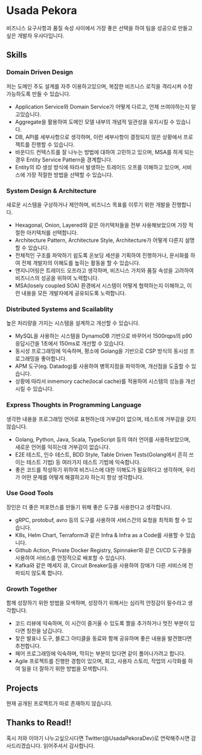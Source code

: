 # Usada Pekora

비즈니스 요구사항과 품질 속성 사이에서 가장 좋은 선택을 하여 팀을 성공으로 만들고 싶은 개발자 우사다입니다.

## Skills

### Domain Driven Design

저는 도메인 주도 설계를 자주 이용하고있으며, 복잡한 비즈니스 로직을 격리시켜 수정가능하도록 만들 수 있습니다.

- Application Service와 Domain Service가 어떻게 다르고, 언제 쓰여야하는지 알고있습니다.
- Aggregate을 활용하여 도메인 모델 내부의 개념적 일관성을 유지시킬 수 있습니다.
- DB, API를 세부사항으로 생각하며, 이런 세부사항이 결정되지 않은 상황에서 프로젝트를 진행할 수 있습니다.
- 바운디드 컨텍스트를 잘 나누는 방법에 대하여 고민하고 있으며, MSA를 하게 되는 경우 Entity Service Pattern을 경계합니다.
- Entity의 ID 생성 방식에 따라서 발생하는 트레이드 오프를 이해하고 있으며, 서비스에 가장 적절한 방법을 선택할 수 있습니다.


### System Design & Architecture

새로운 시스템을 구상하거나 제안하며, 비즈니스 목표를 이루기 위한 개발을 진행합니다.

- Hexagonal, Onion, Layered와 같은 아키텍처들을 전부 사용해보았으며 가장 적절한 아키텍처를 선택합니다.
- Architecture Pattern, Architecture Style, Architecture가 어떻게 다른지 설명할 수 있습니다.
- 전체적인 구조를 파악하기 쉽도록 온보딩 세션을 기획하여 진행하거나, 문서화를 하여 전체 개발자의 이해도를 높히는 활동을 할 수 있습니다.
- 엔지니어링은 트레이드 오프라고 생각하며, 비즈니스 가치와 품질 속성을 고려하여 비즈니스의 성공을 위하여 노력합니다.
- MSA(losely coupled SOA) 환경에서 시스템이 어떻게 협력하는지 이해하고, 이런 내용을 모든 개발자에게 공유되도록 노력합니다.

### Distributed Systems and Scailablity

높은 처리량을 가지는 시스템을 설계하고 개선할 수 있습니다.

- MySQL을 사용하는 시스템을 DynamoDB 기반으로 바꾸어서 1500rqps의 p90 응답시간을 1초에서 150ms로 개선할 수 있습니다.
- 동시성 프로그래밍에 익숙하며, 평소에 Golang을 기반으로 CSP 방식의 동시성 프로그래밍을 좋아합니다.
- APM 도구(eg. Datadog)를 사용하여 병목지점을 파악하며, 개선점을 도출할 수 있습니다.
- 상황에 따라서 inmemory cache(local cache)를 적용하여 시스템의 성능을 개선시킬 수 있습니다.

### Express Thoughts in Programming Language

생각한 내용을 프로그래밍 언어로 표현하는데 거부감이 없으며, 테스트에 거부감을 갖지 않습니다.

- Golang, Python, Java, Scala, TypeScript 등의 여러 언어를 사용하보았으며, 새로운 언어를 익히는데 거부감이 없습니다.
- E2E 테스트, 인수 테스트, BDD Style, Table Driven Tests(Golang에서 흔히 쓰이는 테스트 기법) 등 여러가지 테스트 기법에 익숙합니다.
- 좋은 코드를 작성하기 위하여 비즈니스에 대한 이해도가 필요하다고 생각하며, 우리가 어떤 문제를 어떻게 해결하고자 하는지 항상 생각합니다.

### Use Good Tools

장인은 더 좋은 퍼포먼스를 만들기 위해 좋은 도구를 사용한다고 생각합니다.

- gRPC, protobuf, avro 등의 도구를 사용하여 서비스간의 요청을 최적화 할 수 있습니다.
- K8s, Helm Chart, Terraform과 같은 Infra & Infra as a Code를 사용할 수 있습니다.
- Github Action, Private Docker Registry, Spinnaker와 같은 CI/CD 도구들을 사용하여 서비스를 안정적으로 배포할 수 있습니다.
- Kafka와 같은 메세지 큐, Circuit Breaker등을 사용하여 장애가 다른 서비스에 전파되지 않도록 합니다.

### Growth Together

함께 성장하기 위한 방법을 모색하며, 성장하기 위해서는 심리적 안정감이 필수라고 생각합니다.

- 코드 리뷰에 익숙하며, 이 시간이 즐거울 수 있도록 짤을 추가하거나 멋진 부분이 있다면 칭찬을 남깁니다.
- 찾은 발표나 도구, 블로그 아티클을 동료와 함께 공유하며 좋은 내용을 발견했다면 추천합니다.
- 페어 프로그래밍에 익숙하며, 막히는 부분이 있다면 같이 풀어나가려고 합니다.
- Agile 프로젝트를 진행한 경험이 있으며, 회고, 사용자 스토리, 작업의 시각화를 하여 일을 더 잘하기 위한 방법을 모색합니다.

## Projects

현재 공개된 프로젝트가 따로 존재하지 않습니다.

## Thanks to Read!!

혹시 저와 이야기 나누고싶으시다면 Twitter(@UsadaPekoraDev)로 연락해주시면 감사드리겠습니다.
읽어주셔서 감사합니다.

